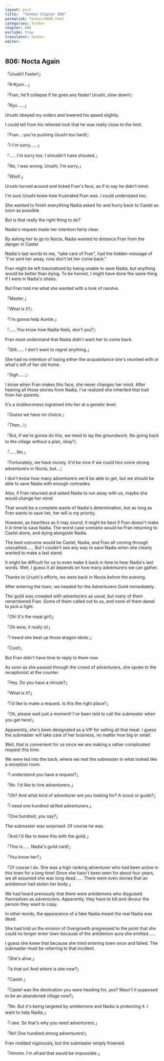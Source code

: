 ```yaml
---
layout: post
title:  "TenKen Chapter 806"
permalink: Tenken/0806.html
categories: TenKen
chapter: 806
exclude: true
translator: Seeker
editor: 
---
```

<h2 id="ch806">806: Nocta Again</h2>

「Urushi! Faster!」

「K-Kyun…」

『Fran, he'll collapse if he goes any faster! Urushi, slow down!』

「Kyu……」

Urushi obeyed my orders and lowered his speed slightly.

I could tell from his relieved look that he was really close to the limit.

『Fran… you're pushing Urushi too hard!』

「I-I'm sorry……」

『……I'm sorry too. I shouldn't have shouted.』

「No, I was wrong. Urushi, I'm sorry.」

「Woof.」

Urushi turned around and licked Fran's face, as if to say he didn't mind.

I'm sure Urushi knew how frustrated Fran was. I could understand too.

She wanted to finish everything Nadia asked for and hurry back to Castel as soon as possible.

But is that really the right thing to do?

Nadia's request made her intention fairly clear.

By asking her to go to Nocta, Nadia wanted to distance Fran from the danger in Castel.

Nadia's last words to me, "take care of Fran", had the hidden message of "I've sent her away, now don't let her come back."

Fran might be left traumatized by being unable to save Nadia, but anything would be better than dying. To be honest, I might have done the same thing if I were in Nadia's shoes.

But Fran told me what she wanted with a look of resolve.

「Master.」

『What is it?』

「I'm gonna help Auntie.」

『……You know how Nadia feels, don't you?』

Fran must understand that Nadia didn't want her to come back.

「Still…… I don't want to regret anything.」

She had no intention of losing either the acquaintance she's reunited with or what's left of her old home.

『Sigh……』

I know when Fran makes this face, she never changes her mind. After hearing all those stories from Nadia, I've realized she inherited that trait from her parents.

It's a stubbornness ingrained into her at a genetic level.

『Guess we have no choice.』

「Then…!」

『But, if we're gonna do this, we need to lay the groundwork. No going back to the village without a plan, okay?』

「……Nn.」

『Fortunately, we have money. It'd be nice if we could hire some strong adventurers in Nocta, but…』

I don't know how many adventurers we'd be able to get, but we should be able to save Nadia with enough comrades.

Also, if Fran returned and asked Nadia to run away with us, maybe she would change her mind.

That would be a complete waste of Nadia's determination, but as long as Fran wants to save her, her will is my priority.

However, as heartless as it may sound, it might be best if Fran doesn't make it in time to save Nadia. The worst case scenario would be Fran returning to Castel alone, and dying alongside Nadia.

The best outcome would be Castel, Nadia, and Fran all coming through unscathed…… But I couldn't see any way to save Nadia when she clearly wanted to make a last stand.

It might be difficult for us to even make it back in time to hear Nadia's last words. Well, I guess it all depends on how many adventurers we can gather.

Thanks to Urushi's efforts, we were back in Nocta before the evening.

After entering the town, we headed for the Adventurers Guild immediately.

The guild was crowded with adventurers as usual, but many of them remembered Fran. Some of them called out to us, and none of them dared to pick a fight.

「Oh! It's the meat girl!」

「Oh wow, it really is!」

「I heard she beat up those dragon idiots.」

「Cool!」

But Fran didn't have time to reply to them now.

As soon as she passed through the crowd of adventurers, she spoke to the receptionist at the counter.

「Hey. Do you have a minute?」

「What is it?」

「I'd like to make a request. Is this the right place?」

「Oh, please wait just a moment! I've been told to call the submaster when you get here!」

Apparently, she's been designated as a VIP for selling all that meat. I guess the submaster will take care of her business, no matter how big or small.

Well, that is convenient for us since we are making a rather complicated request this time.

We were led into the back, where we met the submaster in what looked like a reception room.

「I understand you have a request?」

「Nn. I'd like to hire adventurers.」

「Oh? And what kind of adventurer are you looking for? A scout or guide?」

「I need one hundred skilled adventurers.」

「One hundred, you say?」

The submaster was surprised. Of course he was.

「And I'd like to leave this with the guild.」

「This is…… Nadia's guild card!」

「You know her?」

「Of course I do. She was a high ranking adventurer who had been active in this town for a long time! Since she hasn't been seen for about four years, we all assumed she was long dead…… There were even stories that an antidemon had stolen her body.」

We had heard previously that there were antidemons who disguised themselves as adventurers. Apparently, they have to kill and devour the person they want to copy.

In other words, the appearance of a fake Nadia meant the real Nadia was dead.

She had told us the erosion of Overgrowth progressed to the point that she could no longer enter town because of the antidemon aura she emitted……

I guess she knew that because she tried entering town once and failed. The submaster must be referring to that incident.

「She's alive.」

「Is that so! And where is she now?」

「Castel.」

「Castel was the destination you were heading for, yes? Wasn't it supposed to be an abandoned village now?」

「Nn. But it's being targeted by antidemons and Nadia is protecting it. I want to help Nadia.」

「I see. So that's why you need adventurers.」

「Nn! One hundred strong adventurers!」

Fran nodded vigorously, but the submaster simply frowned.

「Hmmm. I'm afraid that would be impossible.」



